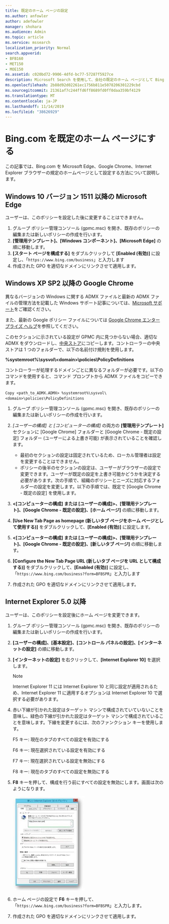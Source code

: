 ```yaml
---
title: 既定のホーム ページの設定
ms.author: anfowler
author: adefowler
manager: shohara
ms.audience: Admin
ms.topic: article
ms.service: mssearch
localization_priority: Normal
search.appverid:
- BFB160
- MET150
- MOE150
ms.assetid: c020bd72-9906-4dfd-bc77-57287f5927ce
description: Microsoft Search を使用して、会社の既定のホーム ページとして Bing を設定する方法について説明します。
ms.openlocfilehash: 2b88d92d02261ec1756b811e5078206301229cbd
ms.sourcegitcommit: 21361af7c244ffd6ff8689fd0ff0daa359bf4129
ms.translationtype: MT
ms.contentlocale: ja-JP
ms.lasthandoff: 11/14/2019
ms.locfileid: "38626929"
---
```

# <a name="make-bingcom-the-default-home-page"></a>Bing.com を既定のホーム ページにする

この記事では、Bing.com を Microsoft Edge、Google Chrome、Internet Explorer ブラウザーの規定のホームページとして設定する方法について説明します。 
  
 
## <a name="microsoft-edge-on-windows-10-version-1511-or-later"></a>Windows 10 バージョン 1511 以降の Microsoft Edge

ユーザーは、このポリシーを設定した後に変更することはできません。 

1. グループ ポリシー管理コンソール (gpmc.msc) を開き、既存のポリシーの編集または新しいポリシーの作成を行います。 
1. **[管理用テンプレート]、[Windows コンポーネント]、[Microsoft Edge]** の順に移動します。    
1. **[スタート ページを構成する]** をダブルクリックして **[Enabled (有効)]** に設定し、「`https://www.bing.com/business`」と入力します
1.  作成された GPO を適切なドメインにリンクさせて適用します。

  
## <a name="google-chrome-on-windows-xp-sp2-or-later"></a>Windows XP SP2 以降の Google Chrome


異なるバージョンの Windows に関する ADMX ファイルと最新の ADMX ファイルの管理方法を記載した Windows サポート記事については、[Microsoft サポート](https://support.microsoft.com/help/3087759/how-to-create-and-manage-the-central-store-for-group-policy-administra)をご確認ください。

また、最新の Google ポリシー ファイルについては [Google Chrome エンタープライズ ヘルプ](https://support.google.com/chrome/a/answer/187202)を参照してください。
  
このセクションに示されている設定が GPMC 内に見つからない場合、適切な ADMX をダウンロードし、[中央ストア](https://docs.microsoft.com/previous-versions/windows/it-pro/windows-vista/cc748955%28v%3dws.10%29)にコピーします。コントローラーの中央ストアは 1 つのフォルダーで、以下の名前付け規則を使用します。
  
 **%systemroot%\sysvol\\<domain\>\policies\PolicyDefinitions**
  
コントローラーが処理するドメインごとに異なるフォルダーが必要です。以下のコマンドを使用すると、コマンド プロンプトから ADMX ファイルをコピーできます。
  
 `Copy <path_to_ADMX.ADMX> %systemroot%\sysvol\<domain>\policies\PolicyDefinitions`
  
1. グループ ポリシー管理コンソール (gpmc.msc) を開き、既存のポリシーの編集または新しいポリシーの作成を行います。
1. *[ユーザーの構成] と [コンピューターの構成]* の両方の **[管理用テンプレート]** セクションに [Google Chrome] フォルダーと [Google Chrome - 既定の設定] フォルダー (ユーザーによる上書き可能) が表示されていることを確認します。
   - 最初のセクションの設定は固定されているため、ローカル管理者は設定を変更することはできません。
   - ポリシーの後半のセクションの設定は、ユーザーがブラウザーの設定で変更できます。ユーザーが既定の設定を上書き可能かどうかを決定する必要があります。次の手順で、組織のポリシーとニーズに対応するフォルダーの設定を変更します。以下の手順では、既定で [Google Chrome - 既定の設定] を使用します。

1. **&lt;[コンピューターの構成] または [ユーザーの構成]&gt;、[管理用テンプレート]、[Google Chrome - 既定の設定]、[ホーム ページ]** の順に移動します。 
1. **[Use New Tab Page as homepage (新しいタブ ページをホーム ページとして使用する)]** をダブルクリックして、**[Enabled (有効)]** に設定します。 
1. **&lt;[コンピューターの構成] または [ユーザーの構成]&gt;、[管理用テンプレート]、[Google Chrome - 既定の設定]、[新しいタブ ページ]** の順に移動します。 
1. **[Configure the New Tab Page URL (新しいタブ ページを URL として構成する)]** をダブルクリックして、**[Enabled (有効)]** に設定し、「`https://www.bing.com/business?form=BFBSPR`」と入力します 
1. 作成された GPO を適切なドメインにリンクさせて適用します。

## <a name="internet-explorer-50-or-later"></a>Internet Explorer 5.0 以降
ユーザーは、このポリシーを設定後にホーム ページを変更できます。 

1. グループ ポリシー管理コンソール (gpmc.msc) を開き、既存のポリシーの編集または新しいポリシーの作成を行います。
    
2. **[ユーザーの構成]、[基本設定]、[コントロール パネルの設定]、[インターネットの設定]** の順に移動します。
    
3. **[インターネットの設定]** を右クリックして、**[Internet Explorer 10]** を選択します。
    
    > [!NOTE]
    > Internet Explorer 11 には Internet Explorer 10 と同じ設定が適用されるため、Internet Explorer 11 に適用するオプションは Internet Explorer 10 で選択する必要があります。 
  
4. 赤い下線が引かれた設定はターゲット マシンで構成されていていないことを意味し、緑色の下線が引かれた設定はターゲット マシンで構成されていることを意味します。下線を変更するには、次のファンクション キーを使用します。
    
    F5 キー: 現在のタブのすべての設定を有効にする
    
    F6 キー: 現在選択されている設定を有効にする
    
    F7 キー: 現在選択されている設定を無効にする
    
    F8 キー: 現在のタブのすべての設定を無効にする
    
5. **F8** キーを押して、構成を行う前にすべての設定を無効にします。画面は次のようになります。 
    
    ![Internet Explorer 10 プロパティのダイアログ](media/2fd55755-5007-4e33-a795-c42ce2fcef4a.jpg)
  
6. ホーム ページの設定で **F6** キーを押して、「`https://www.bing.com/business?form=BFBSPR`」と入力します。
    
7. 作成された GPO を適切なドメインにリンクさせて適用します。